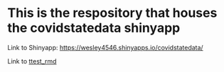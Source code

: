 # This is the respository that houses the covidstatedata shinyapp

Link to Shinyapp: https://wesley4546.shinyapps.io/covidstatedata/

Link to [ttest_rmd](R/ttest_data_rmd.Rmd)
